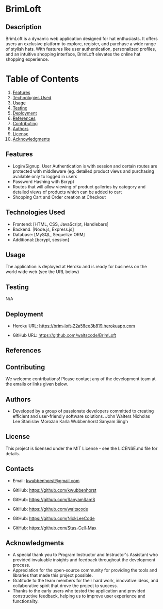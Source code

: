 # BrimLoft

## Description
BrimLoft is a dynamic web application designed for hat enthusiasts. It offers users an exclusive platform to explore, register, and purchase a wide range of stylish hats. With features like user authentication, personalized profiles, and an intuitive shopping interface, BrimLoft elevates the online hat shopping experience.

# Table of Contents
1. [Features](#features)
2. [Technologies Used](#technologies-used)
3. [Usage](#usage)
4. [Testing](#testing)
5. [Deployment](#deployment)
6. [References](#references)
7. [Contributing](#contributing)
8. [Authors](#authors)
9. [License](#license)
10. [Acknowledgments](#acknowledgments)


## Features

- Login/Signup. User Authentication is with session and certain routes are protected with middleware (eg. detailed product views and purchasing available only to logged in users
- Password Hashing with Bcrypt
- Routes that will allow viewing of product galleries by category and detailed views of products which can be added to cart
- Shopping Cart and Order creation at Checkout 

## Technologies Used

- Frontend: [HTML, CSS, JavaScript, Handlebars]
- Backend: [Node.js, Express.js]
- Database: [MySQL, Sequelize ORM]
- Additional: [bcrypt, session]

## Usage

The application is deployed at Heroku and is ready for business on the world wide web (see the URL below)

## Testing

N/A

## Deployment

- Heroku URL: https://brim-loft-22a58ce3b819.herokuapp.com

- GitHub URL: https://github.com/waltscode/BrimLoft

## References


## Contributing

We welcome contributions! Please contact any of the development team at the emails or links given below.


## Authors

- Developed by a group of passionate developers committed to creating efficient and user-friendly software solutions.
John Walters 
Nicholas Lee
Stanislav Morozan
Karla Wubbenhorst
Sanyam Singh


## License

This project is licensed under the MIT License - see the LICENSE.md file for details.


## Contacts

- Email: kwubbenhorst@gmail.com
- GitHub: https://github.com/kwubbenhorst

- GitHub: https://github.com/SanyamSamS

- GitHub: https://github.com/waltscode

- GitHub: https://github.com/NickLeeCode

- GitHub: https://github.com/Stas-Cell-Max


## Acknowledgments

- A special thank you to Program Instructor and Instructor's Assistant who provided invaluable insights and feedback throughout the development process.
- Appreciation for the open-source community for providing the tools and libraries that made this project possible.
- Gratitude to the team members for their hard work, innovative ideas, and collaborative spirit that drove the project to success.
- Thanks to the early users who tested the application and provided constructive feedback, helping us to improve user experience and functionality.

